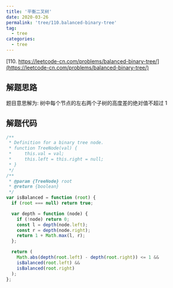 ```yaml
---
title: '平衡二叉树'
date: 2020-03-26
permalink: 'tree/110.balanced-binary-tree'
tag:
  - tree
categories:
  - tree
---
```


[110. https://leetcode-cn.com/problems/balanced-binary-tree/](https://leetcode-cn.com/problems/balanced-binary-tree/)

## 解题思路

题目意思解为: 树中每个节点的左右两个子树的高度差的绝对值不超过 1

## 解题代码

```js
/**
 * Definition for a binary tree node.
 * function TreeNode(val) {
 *     this.val = val;
 *     this.left = this.right = null;
 * }
 */
/**
 * @param {TreeNode} root
 * @return {boolean}
 */
var isBalanced = function (root) {
  if (root === null) return true;

  var depth = function (node) {
    if (!node) return 0;
    const l = depth(node.left);
    const r = depth(node.right);
    return 1 + Math.max(l, r);
  };

  return (
    Math.abs(depth(root.left) - depth(root.right)) <= 1 &&
    isBalanced(root.left) &&
    isBalanced(root.right)
  );
};
```
